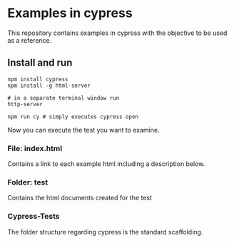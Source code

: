 # Examples in cypress
This repository contains examples in cypress with the objective to be used as a reference.

## Install and run
    npm install cypress
    npm install -g html-server
    
    # in a separate terminal window run
    http-server

    npm run cy # simply executes cypress open

Now you can execute the test you want to examine.

### File: index.html
Contains a link to each example html including a description below.

### Folder: test
Contains the html documents created for the test

### Cypress-Tests
The folder structure regarding cypress is the standard scaffolding.
